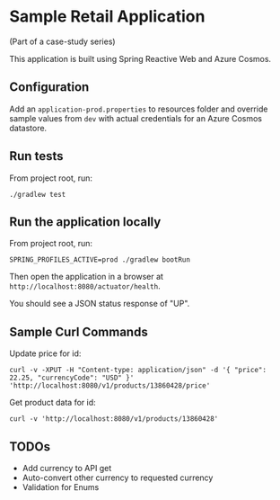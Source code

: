# Sample Retail Application

(Part of a case-study series)

This application is built using Spring Reactive Web and Azure Cosmos.

## Configuration

Add an `application-prod.properties` to resources folder and override
sample values from `dev` with actual credentials for an Azure Cosmos
datastore.

## Run tests

From project root, run:

`./gradlew test`

## Run the application locally

From project root, run:

`SPRING_PROFILES_ACTIVE=prod ./gradlew bootRun`

Then open the application in a browser at `http://localhost:8080/actuator/health`. 

You should see a JSON status response of "UP".

## Sample Curl Commands

Update price for id:
```
curl -v -XPUT -H "Content-type: application/json" -d '{ "price": 22.25, "currencyCode": "USD" }' 'http://localhost:8080/v1/products/13860428/price'
```

Get product data for id:
```
curl -v 'http://localhost:8080/v1/products/13860428'
```

## TODOs
* Add currency to API get
* Auto-convert other currency to requested currency
* Validation for Enums
